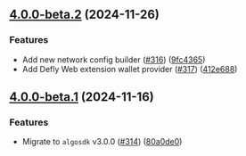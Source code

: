 ## [4.0.0-beta.2](https://github.com/TxnLab/use-wallet/tree/v4.0.0-beta.1...v4.0.0-beta.2) (2024-11-26)

### Features

- Add new network config builder ([#316](https://github.com/txnlab/use-wallet/pull/316)) ([9fc4365](https://github.com/txnlab/use-wallet/commit/9fc436539be91e4a35bc1b0cf0b55c861564ae65))
- Add Defly Web extension wallet provider ([#317](https://github.com/txnlab/use-wallet/pull/317)) ([412e688](https://github.com/txnlab/use-wallet/commit/412e688303f8c0239dec147e46b0b05c814ca284))

## [4.0.0-beta.1](https://github.com/TxnLab/use-wallet/tree/v4.0.0-beta.1) (2024-11-16)

### Features

- Migrate to `algosdk` v3.0.0 ([#314](https://github.com/txnlab/use-wallet/pull/314)) ([80a0de0](https://github.com/txnlab/use-wallet/commit/80a0de09fd7f53c26749232388365f985505f71b))
